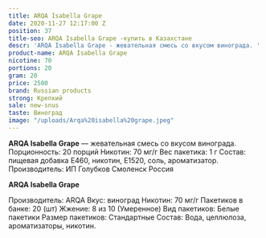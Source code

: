 ```yaml
---
title: ARQA Isabella Grape
date: 2020-11-27 12:17:00 Z
position: 37
title-seo: ARQA Isabella Grape -купить в Казахстане
descr: 'ARQA Isabella Grape - жевательная смесь со вкусом винограда. '
product-name: ARQA Isabella Grape
nicotine: 70
portions: 20
gram: 20
price: 2500
brand: Russian products
strong: Крепкий
sale: new-snus
taste: Виноград
image: "/uploads/Arqa%20isabella%20grape.jpeg"
---
```


**ARQA Isabella Grape** — жевательная смесь со вкусом винограда. 
Порционность: 20 порций Никотин: 70 мг/г Вес пакетика: 1 г Состав: пищевая добавка E460, никотин, E1520, соль, ароматизатор. Производитель: ИП Голубков Смоленск Россия

**ARQA Isabella Grape**

Производитель: ARQA Вкус: виноград Никотин: 70 мг/г Пакетиков в банке: 20 (шт) Жжение: 8 из 10 (Умеренное) Вид пакетиков: Белые пакетики Размер пакетиков: Стандартные Состав: Вода, целлюлоза, ароматизаторы, никотин.